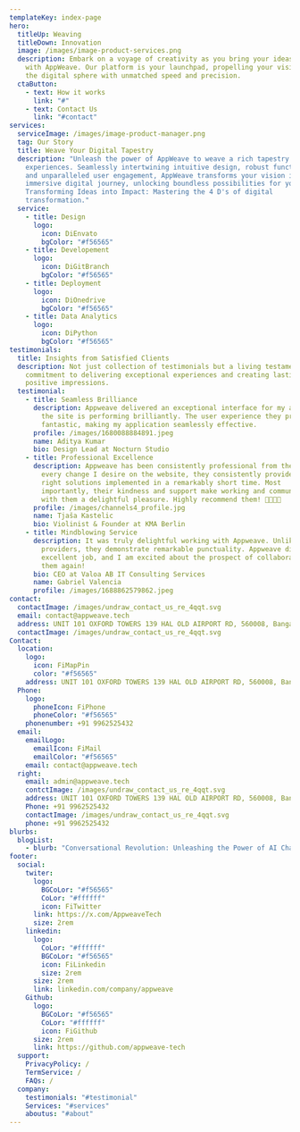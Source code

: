```yaml
---
templateKey: index-page
hero:
  titleUp: Weaving
  titleDown: Innovation
  image: /images/image-product-services.png
  description: Embark on a voyage of creativity as you bring your ideas to life
    with AppWeave. Our platform is your launchpad, propelling your vision into
    the digital sphere with unmatched speed and precision.
  ctaButton:
    - text: How it works
      link: "#"
    - text: Contact Us
      link: "#contact"
services:
  serviceImage: /images/image-product-manager.png
  tag: Our Story
  title: Weave Your Digital Tapestry
  description: "Unleash the power of AppWeave to weave a rich tapestry of digital
    experiences. Seamlessly intertwining intuitive design, robust functionality,
    and unparalleled user engagement, AppWeave transforms your vision into an
    immersive digital journey, unlocking boundless possibilities for your brand.
    Transforming Ideas into Impact: Mastering the 4 D's of digital
    transformation."
  service:
    - title: Design
      logo:
        icon: DiEnvato
        bgColor: "#f56565"
    - title: Developement
      logo:
        icon: DiGitBranch
        bgColor: "#f56565"
    - title: Deployment
      logo:
        icon: DiOnedrive
        bgColor: "#f56565"
    - title: Data Analytics
      logo:
        icon: DiPython
        bgColor: "#f56565"
testimonials:
  title: Insights from Satisfied Clients
  description: Not just collection of testimonials but a living testament to our
    commitment to delivering exceptional experiences and creating lasting
    positive impressions.
  testimonial:
    - title: Seamless Brilliance
      description: Appweave delivered an exceptional interface for my application, and
        the site is performing brilliantly. The user experience they provided is
        fantastic, making my application seamlessly effective.
      profile: /images/1680088884891.jpeg
      name: Aditya Kumar
      bio: Design Lead at Nocturn Studio
    - title: Professional Excellence
      description: Appweave has been consistently professional from the outset! For
        every change I desire on the website, they consistently provide the
        right solutions implemented in a remarkably short time. Most
        importantly, their kindness and support make working and communicating
        with them a delightful pleasure. Highly recommend them! 🌟🌟🌟🌟
      profile: /images/channels4_profile.jpg
      name: Tjaša Kastelic
      bio: Violinist & Founder at KMA Berlin
    - title: Mindblowing Service
      description: It was truly delightful working with Appweave. Unlike other service
        providers, they demonstrate remarkable punctuality. Appweave did an
        excellent job, and I am excited about the prospect of collaborating with
        them again!
      bio: CEO at Valoa AB IT Consulting Services
      name: Gabriel Valencia
      profile: /images/1688862579862.jpeg
contact:
  contactImage: /images/undraw_contact_us_re_4qqt.svg
  email: contact@appweave.tech
  address: UNIT 101 OXFORD TOWERS 139 HAL OLD AIRPORT RD, 560008, Bangalore
  contactImage: /images/undraw_contact_us_re_4qqt.svg
Contact:
  location:
    logo:
      icon: FiMapPin
      color: "#f56565"
    address: UNIT 101 OXFORD TOWERS 139 HAL OLD AIRPORT RD, 560008, Bangalore
  Phone:
    logo:
      phoneIcon: FiPhone
      phoneColor: "#f56565"
    phonenumber: +91 9962525432
  email:
    emailLogo:
      emailIcon: FiMail
      emailColor: "#f56565"
    email: contact@appweave.tech
  right:
    email: admin@appweave.tech
    contctImage: /images/undraw_contact_us_re_4qqt.svg
    address: UNIT 101 OXFORD TOWERS 139 HAL OLD AIRPORT RD, 560008, Bangalore
    Phone: +91 9962525432
    contactImage: /images/undraw_contact_us_re_4qqt.svg
    phone: +91 9962525432
blurbs:
  blogList:
    - blurb: "Conversational Revolution: Unleashing the Power of AI Chatbots"
footer:
  social:
    twiter:
      logo:
        BGCoLor: "#f56565"
        CoLor: "#ffffff"
        icon: FiTwitter
      link: https://x.com/AppweaveTech
      size: 2rem
    linkedin:
      logo:
        CoLor: "#ffffff"
        BGCoLor: "#f56565"
        icon: FiLinkedin
        size: 2rem
      size: 2rem
      link: linkedin.com/company/appweave
    Github:
      logo:
        BGCoLor: "#f56565"
        CoLor: "#ffffff"
        icon: FiGithub
      size: 2rem
      link: https://github.com/appweave-tech
  support:
    PrivacyPolicy: /
    TermService: /
    FAQs: /
  company:
    testimonials: "#testimonial"
    Services: "#services"
    aboutus: "#about"
---
```

